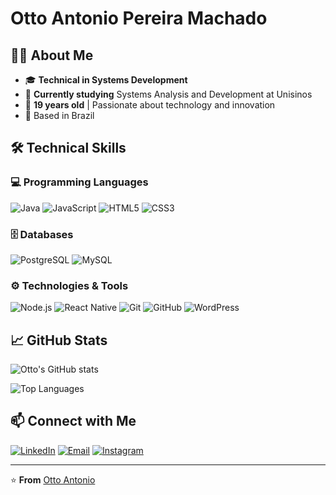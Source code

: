 # Otto Antonio Pereira Machado

## 👨‍💻 About Me
- 🎓 **Technical in Systems Development**
- 🏫 **Currently studying** Systems Analysis and Development at Unisinos
- 🌟 **19 years old** | Passionate about technology and innovation
- 📍 Based in Brazil

## 🛠 Technical Skills

### 💻 Programming Languages
![Java](https://img.shields.io/badge/Java-ED8B00?style=for-the-badge&logo=java&logoColor=white)
![JavaScript](https://img.shields.io/badge/JavaScript-F7DF1E?style=for-the-badge&logo=javascript&logoColor=black)
![HTML5](https://img.shields.io/badge/HTML5-E34F26?style=for-the-badge&logo=html5&logoColor=white)
![CSS3](https://img.shields.io/badge/CSS3-1572B6?style=for-the-badge&logo=css3&logoColor=white)

### 🗄 Databases
![PostgreSQL](https://img.shields.io/badge/PostgreSQL-316192?style=for-the-badge&logo=postgresql&logoColor=white)
![MySQL](https://img.shields.io/badge/MySQL-00000F?style=for-the-badge&logo=mysql&logoColor=white)

### ⚙️ Technologies & Tools
![Node.js](https://img.shields.io/badge/Node.js-339933?style=for-the-badge&logo=nodedotjs&logoColor=white)
![React Native](https://img.shields.io/badge/React_Native-20232A?style=for-the-badge&logo=react&logoColor=61DAFB)
![Git](https://img.shields.io/badge/Git-F05032?style=for-the-badge&logo=git&logoColor=white)
![GitHub](https://img.shields.io/badge/GitHub-100000?style=for-the-badge&logo=github&logoColor=white)
![WordPress](https://img.shields.io/badge/WordPress-21759B?style=for-the-badge&logo=wordpress&logoColor=white)

## 📈 GitHub Stats

![Otto's GitHub stats](https://github-readme-stats.vercel.app/api?username=OttoMachado&show_icons=true&theme=radical)

![Top Languages](https://github-readme-stats.vercel.app/api/top-langs/?username=OttoMachado&layout=compact&theme=radical)

## 📫 Connect with Me

[![LinkedIn](https://img.shields.io/badge/LinkedIn-0077B5?style=for-the-badge&logo=linkedin&logoColor=white)](https://www.linkedin.com/in/otto-machado-aa8328323/)
[![Email](https://img.shields.io/badge/Email-D14836?style=for-the-badge&logo=gmail&logoColor=white)](mailto:ottomachado10@gmail.com)
[![Instagram](https://img.shields.io/badge/Instagram-E4405F?style=for-the-badge&logo=instagram&logoColor=white)](https://instagram.com/otto.apm)

---

⭐ **From** [Otto Antonio](https://github.com/OttoMachado)
